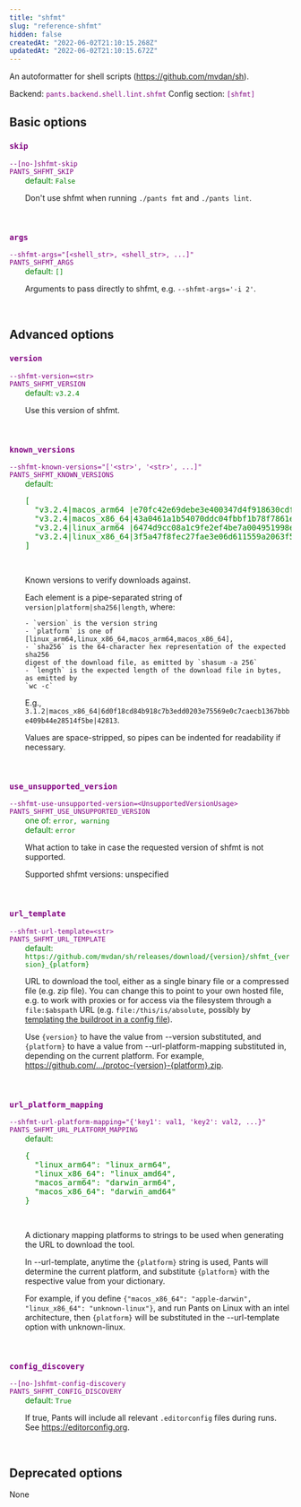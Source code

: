 ```yaml
---
title: "shfmt"
slug: "reference-shfmt"
hidden: false
createdAt: "2022-06-02T21:10:15.268Z"
updatedAt: "2022-06-02T21:10:15.672Z"
---
```

An autoformatter for shell scripts (https://github.com/mvdan/sh).

Backend: <span style="color: purple"><code>pants.backend.shell.lint.shfmt</code></span>
Config section: <span style="color: purple"><code>[shfmt]</code></span>

## Basic options

<div style="color: purple">
  <h3><code>skip</code></h3>
  <code>--[no-]shfmt-skip</code><br>
  <code>PANTS_SHFMT_SKIP</code><br>
</div>
<div style="padding-left: 2em;">
<span style="color: green">default: <code>False</code></span>

<br>

Don't use shfmt when running `./pants fmt` and `./pants lint`.
</div>
<br>

<div style="color: purple">
  <h3><code>args</code></h3>
  <code>--shfmt-args=&quot;[&lt;shell_str&gt;, &lt;shell_str&gt;, ...]&quot;</code><br>
  <code>PANTS_SHFMT_ARGS</code><br>
</div>
<div style="padding-left: 2em;">
<span style="color: green">default: <code>[]</code></span>

<br>

Arguments to pass directly to shfmt, e.g. `--shfmt-args='-i 2'`.
</div>
<br>


## Advanced options

<div style="color: purple">
  <h3><code>version</code></h3>
  <code>--shfmt-version=&lt;str&gt;</code><br>
  <code>PANTS_SHFMT_VERSION</code><br>
</div>
<div style="padding-left: 2em;">
<span style="color: green">default: <code>v3.2.4</code></span>

<br>

Use this version of shfmt.
</div>
<br>

<div style="color: purple">
  <h3><code>known_versions</code></h3>
  <code>--shfmt-known-versions=&quot;['&lt;str&gt;', '&lt;str&gt;', ...]&quot;</code><br>
  <code>PANTS_SHFMT_KNOWN_VERSIONS</code><br>
</div>
<div style="padding-left: 2em;">
<span style="color: green">default: <pre>[
  "v3.2.4|macos&lowbar;arm64 |e70fc42e69debe3e400347d4f918630cdf4bf2537277d672bbc43490387508ec|2998546",
  "v3.2.4|macos&lowbar;x86&lowbar;64|43a0461a1b54070ddc04fbbf1b78f7861ee39a65a61f5466d15a39c4aba4f917|2980208",
  "v3.2.4|linux&lowbar;arm64 |6474d9cc08a1c9fe2ef4be7a004951998e3067d46cf55a011ddd5ff7bfab3de6|2752512",
  "v3.2.4|linux&lowbar;x86&lowbar;64|3f5a47f8fec27fae3e06d611559a2063f5d27e4b9501171dde9959b8c60a3538|2797568"
]</pre></span>

<br>


Known versions to verify downloads against.

Each element is a pipe-separated string of `version|platform|sha256|length`, where:

    - `version` is the version string
    - `platform` is one of [linux_arm64,linux_x86_64,macos_arm64,macos_x86_64],
    - `sha256` is the 64-character hex representation of the expected sha256
    digest of the download file, as emitted by `shasum -a 256`
    - `length` is the expected length of the download file in bytes, as emitted by
    `wc -c`

E.g., `3.1.2|macos_x86_64|6d0f18cd84b918c7b3edd0203e75569e0c7caecb1367bbbe409b44e28514f5be|42813`.

Values are space-stripped, so pipes can be indented for readability if necessary.

</div>
<br>

<div style="color: purple">
  <h3><code>use_unsupported_version</code></h3>
  <code>--shfmt-use-unsupported-version=&lt;UnsupportedVersionUsage&gt;</code><br>
  <code>PANTS_SHFMT_USE_UNSUPPORTED_VERSION</code><br>
</div>
<div style="padding-left: 2em;">
<span style="color: green">one of: <code>error, warning</code></span><br>
<span style="color: green">default: <code>error</code></span>

<br>


What action to take in case the requested version of shfmt is not supported.

Supported shfmt versions: unspecified

</div>
<br>

<div style="color: purple">
  <h3><code>url_template</code></h3>
  <code>--shfmt-url-template=&lt;str&gt;</code><br>
  <code>PANTS_SHFMT_URL_TEMPLATE</code><br>
</div>
<div style="padding-left: 2em;">
<span style="color: green">default: <code>https://github.com/mvdan/sh/releases/download/{version}/shfmt&lowbar;{version}&lowbar;{platform}</code></span>

<br>

URL to download the tool, either as a single binary file or a compressed file (e.g. zip file). You can change this to point to your own hosted file, e.g. to work with proxies or for access via the filesystem through a `file:$abspath` URL (e.g. `file:/this/is/absolute`, possibly by [templating the buildroot in a config file]([Options](doc:options)#config-file-entries)).

Use `{version}` to have the value from --version substituted, and `{platform}` to have a value from --url-platform-mapping substituted in, depending on the current platform. For example, https://github.com/.../protoc-{version}-{platform}.zip.
</div>
<br>

<div style="color: purple">
  <h3><code>url_platform_mapping</code></h3>
  <code>--shfmt-url-platform-mapping=&quot;{'key1': val1, 'key2': val2, ...}&quot;</code><br>
  <code>PANTS_SHFMT_URL_PLATFORM_MAPPING</code><br>
</div>
<div style="padding-left: 2em;">
<span style="color: green">default: <pre>{
  "linux&lowbar;arm64": "linux&lowbar;arm64",
  "linux&lowbar;x86&lowbar;64": "linux&lowbar;amd64",
  "macos&lowbar;arm64": "darwin&lowbar;arm64",
  "macos&lowbar;x86&lowbar;64": "darwin&lowbar;amd64"
}</pre></span>

<br>

A dictionary mapping platforms to strings to be used when generating the URL to download the tool.

In --url-template, anytime the `{platform}` string is used, Pants will determine the current platform, and substitute `{platform}` with the respective value from your dictionary.

For example, if you define `{"macos_x86_64": "apple-darwin", "linux_x86_64": "unknown-linux"}`, and run Pants on Linux with an intel architecture, then `{platform}` will be substituted in the --url-template option with unknown-linux.
</div>
<br>

<div style="color: purple">
  <h3><code>config_discovery</code></h3>
  <code>--[no-]shfmt-config-discovery</code><br>
  <code>PANTS_SHFMT_CONFIG_DISCOVERY</code><br>
</div>
<div style="padding-left: 2em;">
<span style="color: green">default: <code>True</code></span>

<br>

If true, Pants will include all relevant `.editorconfig` files during runs. See https://editorconfig.org.
</div>
<br>


## Deprecated options

None